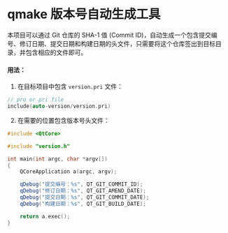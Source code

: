 # qmake 版本号自动生成工具

本项目可以通过 Git 仓库的 SHA-1 值 (Commit ID)，自动生成一个包含提交编号、修订日期、提交日期和构建日期的头文件，只需要将这个仓库签出到目标目录，并包含相应的文件即可。

#### 用法：

1. 在目标项目中包含 `version.pri` 文件：

``` c++
// pro or pri file
include(auto-version/version.pri)
```

2. 在需要的位置包含版本号头文件：

``` c++
#include <QtCore>

#include "version.h"

int main(int argc, char *argv[])
{
    QCoreApplication a(argc, argv);

    qDebug("提交编号：%s", QT_GIT_COMMIT_ID);
    qDebug("修订日期：%s", QT_GIT_AMEND_DATE);
    qDebug("提交日期：%s", QT_GIT_COMMIT_DATE);
    qDebug("构建日期：%s", QT_GIT_BUILD_DATE);

    return a.exec();
}

```
